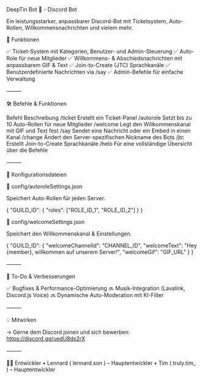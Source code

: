DeepTin Bot 🐬 - Discord Bot

Ein leistungsstarker, anpassbarer Discord-Bot mit Ticketsystem, Auto-Rollen, Willkommensnachrichten und vielem mehr.

📌 Funktionen

✅ Ticket-System mit Kategorien, Benutzer- und Admin-Steuerung
✅ Auto-Role für neue Mitglieder
✅ Willkommens- & Abschiedsnachrichten mit anpassbarem GIF & Text
✅ Join-to-Create (JTC) Sprachkanäle
✅ Benutzerdefinierte Nachrichten via /say
✅ Admin-Befehle für einfache Verwaltung

⸻

🛠 Befehle & Funktionen

Befehl	Beschreibung
/ticket	Erstellt ein Ticket-Panel
/autorole	Setzt bis zu 10 Auto-Rollen für neue Mitglieder
/welcome	Legt den Willkommenskanal mit GIF und Text fest
/say	Sendet eine Nachricht oder ein Embed in einen Kanal
/change	Ändert den Server-spezifischen Nickname des Bots
/jtc	Erstellt Join-to-Create Sprachkanäle
/helo   Für eine vollständige Übersicht über die Befehle

⸻

📝 Konfigurationsdateien

🔹 config/autoroleSettings.json

Speichert Auto-Rollen für jeden Server.

{
    "GUILD_ID": {
        "roles": ["ROLE_ID_1", "ROLE_ID_2"]
    }
}

🔹 config/welcomeSettings.json

Speichert den Willkommenskanal & Einstellungen.

{
    "GUILD_ID": {
        "welcomeChannelId": "CHANNEL_ID",
        "welcomeText": "Hey {member}, willkommen auf unserem Server!",
        "welcomeGif": "GIF_URL"
    }
}

⸻

📌 To-Do & Verbesserungen

✅ Bugfixes & Performance-Optimierung
🔜 Musik-Integration (Lavalink, Discord.js Voice)
🔜 Dynamische Auto-Moderation mit KI-Filter

⸻

💡 Mitwirken

-> Gerne dem Discord joinen und sich bewerben: https://discord.gg/uedU8ds2rX

⸻

👨‍💻 Entwickler
	•	Lennard ( lennard.son ) – Hauptentwickler
	•	Tim ( truly.tim_ ) – Hauptentwickler
